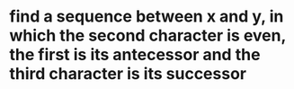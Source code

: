 # find a sequence between x and y, in which the second character is even, the first is its antecessor and the third character is its successor